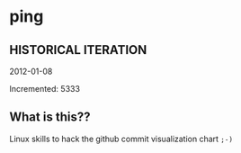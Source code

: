 # ping

## HISTORICAL ITERATION
2012-01-08

Incremented: 5333

## What is this?? 
Linux skills to hack the github commit visualization chart `;-)`
